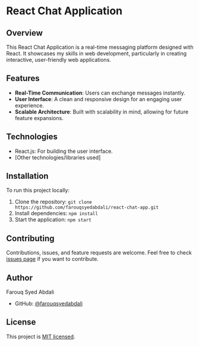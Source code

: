 # React Chat Application

## Overview
This React Chat Application is a real-time messaging platform designed with React. It showcases my skills in web development, particularly in creating interactive, user-friendly web applications.

## Features
- **Real-Time Communication**: Users can exchange messages instantly.
- **User Interface**: A clean and responsive design for an engaging user experience.
- **Scalable Architecture**: Built with scalability in mind, allowing for future feature expansions.

## Technologies
- React.js: For building the user interface.
- [Other technologies/libraries used]

## Installation
To run this project locally:
1. Clone the repository: `git clone https://github.com/farouqsyedabdali/react-chat-app.git`
2. Install dependencies: `npm install`
3. Start the application: `npm start`

## Contributing
Contributions, issues, and feature requests are welcome. Feel free to check [issues page](https://github.com/farouqsyedabdali/react-chat-app/issues) if you want to contribute.

## Author
Farouq Syed Abdali
- GitHub: [@farouqsyedabdali](https://github.com/farouqsyedabdali)

## License
This project is [MIT licensed](LICENSE).
